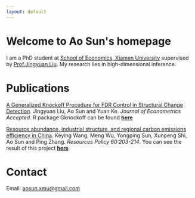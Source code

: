```yaml
---
layout: default
---
```


# Welcome to Ao Sun's homepage

I am a PhD student at [School of Economics, Xiamen University](http://www.soe.xmu.edu.cn/english/) supervised by [Prof.Jingyuan Liu](https://wise.xmu.edu.cn/english/info/1062/1339.htm). My research lies in high-dimensional inference.

# Publications

<p><ins>A Generalized Knockoff Procedure for FDR Control in Structural Change Detection</ins>.
 Jingyuan Liu, Ao Sun and Yuan Ke. <em>Journal of Econometrics Accepted</em>. R package Gknockoff can be found <strong><a href = "https://github.com/suntiansheng/Gknockoff">here</a></strong></p>
 <p><ins>Resource abundance, industrial structure, and regional carbon emissions efficiency in China</ins>.
 Keying Wang, Meng Wu, Yongping Sun, Xunpeng Shi, Ao Sun and Ping Zhang. <em>Resources Policy 60:203-214</em>. You can see the result of this project <strong><a href = "https://da-sunao.shinyapps.io/engel_curve/">here</a></strong></p>
 
# Contact
Email: aosun.xmu@gmail.com
